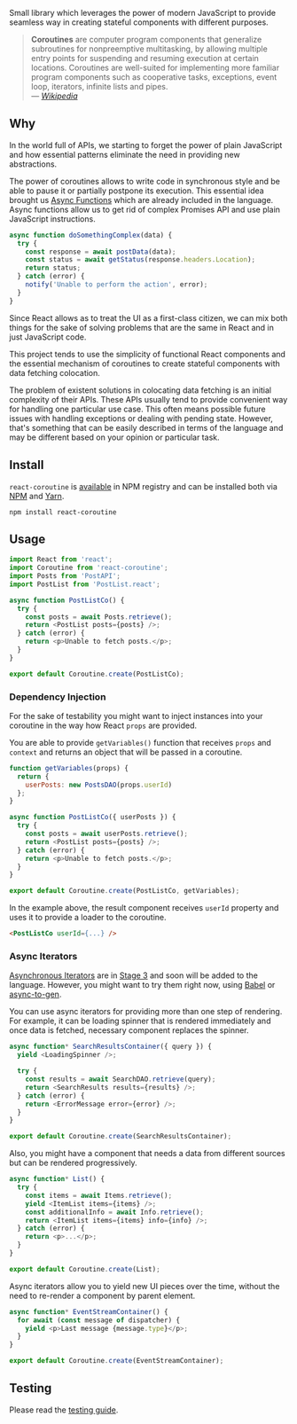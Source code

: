 Small library which leverages the power of modern JavaScript to provide seamless way in creating stateful components with different purposes.

> **Coroutines** are computer program components that generalize subroutines for nonpreemptive multitasking, by allowing multiple entry points for suspending and resuming execution at certain locations. Coroutines are well-suited for implementing more familiar program components such as cooperative tasks, exceptions, event loop, iterators, infinite lists and pipes.  
> — _[Wikipedia](https://en.wikipedia.org/wiki/Coroutine)_

## Why

In the world full of APIs, we starting to forget the power of plain JavaScript and how essential patterns eliminate the need in providing new abstractions.

The power of coroutines allows to write code in synchronous style and be able to pause it or partially postpone its execution. This essential idea brought us [Async Functions](https://github.com/tc39/ecmascript-asyncawait) which are already included in the language. Async functions allow us to get rid of complex Promises API and use plain JavaScript instructions.

```javascript
async function doSomethingComplex(data) {
  try {
    const response = await postData(data);
    const status = await getStatus(response.headers.Location);
    return status;
  } catch (error) {
    notify('Unable to perform the action', error);
  }
}
```

Since React allows as to treat the UI as a first-class citizen, we can mix both things for the sake of solving problems that are the same in React and in just JavaScript code.

This project tends to use the simplicity of functional React components and the essential mechanism of coroutines to create stateful components with data fetching colocation.

The problem of existent solutions in colocating data fetching is an initial complexity of their APIs. These APIs usually tend to provide convenient way for handling one particular use case. This often means possible future issues with handling exceptions or dealing with pending state. However, that's something that can be easily described in terms of the language and may be different based on your opinion or particular task.

## Install

`react-coroutine` is [available](https://www.npmjs.com/package/react-coroutine) in NPM registry and can be installed both via [NPM](https://www.npmjs.com/) and [Yarn](https://yarnpkg.com/).

```
npm install react-coroutine
```

## Usage

```javascript
import React from 'react';
import Coroutine from 'react-coroutine';
import Posts from 'PostAPI';
import PostList from 'PostList.react';

async function PostListCo() {
  try {
    const posts = await Posts.retrieve();
    return <PostList posts={posts} />;
  } catch (error) {
    return <p>Unable to fetch posts.</p>;
  }
}

export default Coroutine.create(PostListCo);
```

### Dependency Injection

For the sake of testability you might want to inject instances into your coroutine in the way how React `props` are provided.

You are able to provide `getVariables()` function that receives `props` and `context` and returns an object that will be passed in a coroutine.

```javascript
function getVariables(props) {
  return {
    userPosts: new PostsDAO(props.userId)
  };
}

async function PostListCo({ userPosts }) {
  try {
    const posts = await userPosts.retrieve();
    return <PostList posts={posts} />;
  } catch (error) {
    return <p>Unable to fetch posts.</p>;
  }
}

export default Coroutine.create(PostListCo, getVariables);
```

In the example above, the result component receives `userId` property and uses it to provide a loader to the coroutine.

```html
<PostListCo userId={...} />
```

### Async Iterators

[Asynchronous Iterators](https://github.com/tc39/proposal-async-iteration) are in [Stage 3](https://github.com/tc39/proposals) and soon will be added to the language. However, you might want to try them right now, using [Babel](https://babeljs.io/) or [async-to-gen](https://github.com/leebyron/async-to-gen).

You can use async iterators for providing more than one step of rendering. For example, it can be loading spinner that is rendered immediately and once data is fetched, necessary component replaces the spinner.

```javascript
async function* SearchResultsContainer({ query }) {
  yield <LoadingSpinner />;

  try {
    const results = await SearchDAO.retrieve(query);
    return <SearchResults results={results} />;
  } catch (error) {
    return <ErrorMessage error={error} />;
  }
}

export default Coroutine.create(SearchResultsContainer);
```

Also, you might have a component that needs a data from different sources but can be rendered progressively.

```javascript
async function* List() {
  try {
    const items = await Items.retrieve();
    yield <ItemList items={items} />;
    const additionalInfo = await Info.retrieve();
    return <ItemList items={items} info={info} />;
  } catch (error) {
    return <p>...</p>;
  }
}

export default Coroutine.create(List);
```

Async iterators allow you to yield new UI pieces over the time, without the need to re-render a component by parent element.

```javascript
async function* EventStreamContainer() {
  for await (const message of dispatcher) {
    yield <p>Last message {message.type}</p>;
  }
}

export default Coroutine.create(EventStreamContainer);
```

## Testing

Please read the [testing guide](./Testing.md).
